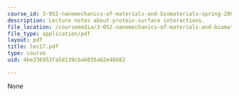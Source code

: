 ```yaml
---
course_id: 3-052-nanomechanics-of-materials-and-biomaterials-spring-2007
description: Lecture notes about protein-surface interactions.
file_location: /coursemedia/3-052-nanomechanics-of-materials-and-biomaterials-spring-2007/4be336953fa5d139cba6035a62e46b82_lec17.pdf
file_type: application/pdf
layout: pdf
title: lec17.pdf
type: course
uid: 4be336953fa5d139cba6035a62e46b82

---
```

None